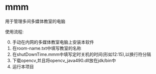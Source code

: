 # mmm

用于管理多间多媒体教室的电脑

使用流程:

0. 手动在内网的多媒体教室电脑上安装本软件
0. 在room-name.txt中填写教室的名称
0. 在shutDownTime.mmm中填写定时关机的时间(形如12:15),以换行符分隔
0. 下载opencv,并且将opencv_java490.dll放在jdk/bin中
0. 运行本项目